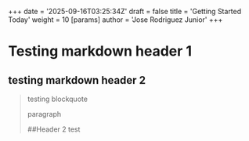 +++
date = '2025-09-16T03:25:34Z'
draft = false
title = 'Getting Started Today'
weight = 10
[params]
    author = 'Jose Rodriguez Junior'
+++

Testing markdown header 1
==============================================

testing markdown header 2
----------------------------------------------

>testing blockquote
>
>paragraph
>
> ##Header 2 test
